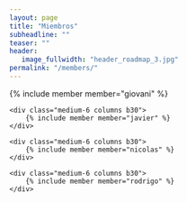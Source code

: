 ```yaml
---
layout: page
title: "Miembros"
subheadline: ""
teaser: ""
header:
   image_fullwidth: "header_roadmap_3.jpg"
permalink: "/members/"
---
```


<link href="/assets/css/members.css" rel="stylesheet">


<div class="row t60">
	<div class="medium-6 columns b30">
    	{% include member member="giovani" %}
    </div>

    <div class="medium-6 columns b30">
    	{% include member member="javier" %}
    </div>

    <div class="medium-6 columns b30">
    	{% include member member="nicolas" %}
    </div>

    <div class="medium-6 columns b30">
    	{% include member member="rodrigo" %}
    </div>
</div>